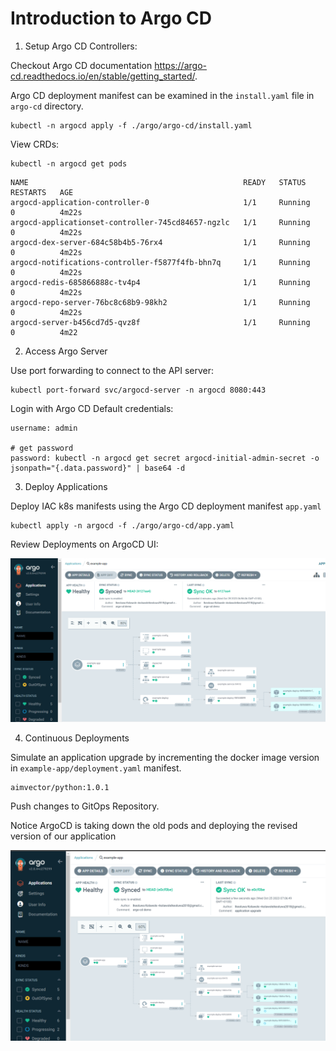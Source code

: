 # Introduction to Argo CD

1. Setup Argo CD Controllers:

Checkout Argo CD documentation https://argo-cd.readthedocs.io/en/stable/getting_started/.

Argo CD deployment manifest can be examined in the `install.yaml` file in `argo-cd` directory.

```
kubectl -n argocd apply -f ./argo/argo-cd/install.yaml
```

View CRDs:

```
kubectl -n argocd get pods
```

```
NAME                                                READY   STATUS    RESTARTS   AGE
argocd-application-controller-0                     1/1     Running   0          4m22s
argocd-applicationset-controller-745cd84657-ngzlc   1/1     Running   0          4m22s
argocd-dex-server-684c58b4b5-76rx4                  1/1     Running   0          4m22s
argocd-notifications-controller-f5877f4fb-bhn7q     1/1     Running   0          4m22s
argocd-redis-685866888c-tv4p4                       1/1     Running   0          4m22s
argocd-repo-server-76bc8c68b9-98kh2                 1/1     Running   0          4m22s
argocd-server-b456cd7d5-qvz8f                       1/1     Running   0          4m22
```

2. Access Argo Server

Use port forwarding to connect to the API server:

```
kubectl port-forward svc/argocd-server -n argocd 8080:443
```

Login with Argo CD Default credentials:

```
username: admin

# get password
password: kubectl -n argocd get secret argocd-initial-admin-secret -o jsonpath="{.data.password}" | base64 -d
```

3. Deploy Applications

Deploy IAC k8s manifests using the Argo CD deployment manifest `app.yaml`

```
kubectl apply -n argocd -f ./argo/argo-cd/app.yaml
```

Review Deployments on ArgoCD UI:

![Initial Deployment](./docs-image/initial-deployment.png)

4. Continuous Deployments

Simulate an application upgrade by incrementing the docker image version in `example-app/deployment.yaml` manifest.

```
aimvector/python:1.0.1
```

Push changes to GitOps Repository.

Notice ArgoCD is taking down the old pods and deploying the revised version of our application

![Continuous Deployment](./docs-image/continuous-deployment.png)
